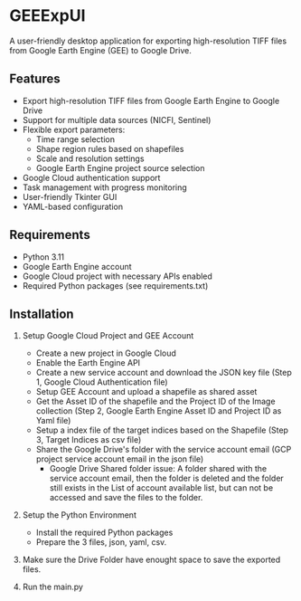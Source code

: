 # GEEExpUI

A user-friendly desktop application for exporting high-resolution TIFF files from Google Earth Engine (GEE) to Google Drive.

## Features

- Export high-resolution TIFF files from Google Earth Engine to Google Drive
- Support for multiple data sources (NICFI, Sentinel)
- Flexible export parameters:
  - Time range selection
  - Shape region rules based on shapefiles
  - Scale and resolution settings
  - Google Earth Engine project source selection
- Google Cloud authentication support
- Task management with progress monitoring
- User-friendly Tkinter GUI
- YAML-based configuration

## Requirements

- Python 3.11
- Google Earth Engine account
- Google Cloud project with necessary APIs enabled
- Required Python packages (see requirements.txt)

## Installation

1. Setup Google Cloud Project and GEE Account 
   - Create a new project in Google Cloud 
   - Enable the Earth Engine API
   - Create a new service account and download the JSON key file (Step 1, Google Cloud Authentication file)
   - Setup GEE Account and upload a shapefile as shared asset 
   - Get the Asset ID of the shapefile and the Project ID of the Image collection (Step 2, Google Earth Engine Asset ID and Project ID as Yaml file)
   - Setup a index file of the target indices based on the Shapefile (Step 3, Target Indices as csv file)
   - Share the Google Drive's folder with the service account email (GCP project service account email in the json file)
      - Google Drive Shared folder issue: A folder shared with the service account email, then the folder is deleted and the folder still exists in the List of account available list, but can not be accessed and save the files to the folder.


2. Setup the Python Environment
   - Install the required Python packages
   - Prepare the 3 files, json, yaml, csv.

3. Make sure the Drive Folder have enought space to save the exported files.

4. Run the main.py



